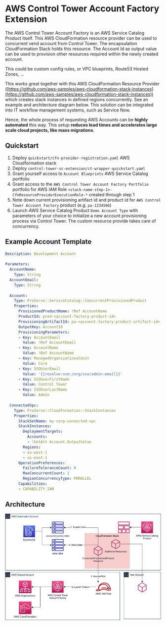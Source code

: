 # AWS Control Tower Account Factory Extension

The AWS Control Tower Account Factory is an AWS Service Catalog Product itself. This AWS CloudFormation resource provider can
be used to concurrent vend account from Control Tower. The encapsulation CloudFormation Stack holds this resource.
The Account Id as output value can be used to provision other resources required within the newly created account.

This could be custom config rules, or VPC blueprints, Route53 Hosted Zones, ... 

This works great together with this AWS CloudFormation Resource Provider ([https://github.com/aws-samples/aws-cloudformation-stack-instances](https://github.com/aws-samples/aws-cloudformation-stack-instances)) which creates stack instances in defined regions concurrently.
See an example and architecture diagram below. This solution can be integrated into IT workflow management systems, such as Service Now.

Hence, the whole process of requesting AWS Accounts can be **highly automated** this way. This setup **reduces lead times and accelerates large scale cloud projects, like mass migrations**.  

## Quickstart

1. Deploy `quickstart/cfn-provider-registration.yaml` AWS Cloudformation stack
2. Deploy `control-tower-sc-extension/ct-wrapper-quickstart.yaml`
3. Grant yourself access to `Account Blueprints` AWS Service Catalog portfolio
4. Grant access to the `AWS Control Tower Account Factory Portfolio` portfolio for AWS IAM Role `<stack-name-step-1>-CfnResourceProviderExecutionRole-*` created through step 1
5. Note down current provisioning artifact id and product id for `AWS Control Tower Account Factory` product (e.g. `pa-1234566`)
6. Launch AWS Service Catalog Product `Demo Account Type` with parameters of your choice to initialize a new account provisioning process via Control Tower. The custom resource provide takes care of concurrency.

## Example Account Template

```yaml
Description: Development Account

Parameters:
  AccountName:
    Type: String
  AccountEmail:
    Type: String

  Account:
    Type: ProServe::ServiceCatalog::ConcurrentProvisionedProduct
    Properties:
      ProvisionedProductName: !Ref AccountName
      ProductId: prod-<account-factory-product-id>
      ProvisioningArtifactId: pa-<account-factory-product-artifact-id>
      OutputKey: AccountId
      ProvisioningParameters:
      - Key: AccountEmail
        Value: !Ref AccountEmail
      - Key: AccountName
        Value: !Ref AccountName
      - Key: ManagedOrganizationalUnit
        Value: Core
      - Key: SSOUserEmail
        Value: '{{resolve:ssm:/org/sso/admin-email}}'
      - Key: SSOUserFirstName
        Value: Control Tower
      - Key: SSOUserLastName
        Value: Admin

  ConnectedVpc:
    Type: ProServe::Cloudformation::StackInstances
    Properties:
      StackSetName: my-corp-connected-vpc
      StackInstances:
        DeploymentTargets:
          Accounts:
          - !GetAtt Account.OutputValue
        Regions:
        - eu-west-1
        - us-east-1
      OperationPreferences:
        FailureToleranceCount: 0
        MaxConcurrentCount: 1
        RegionConcurrencyType: PARALLEL
      Capabilities:
      - CAPABILITY_IAM
```
## Architecture

![architecture-diagram](ct-sc-extension-architecture.png)